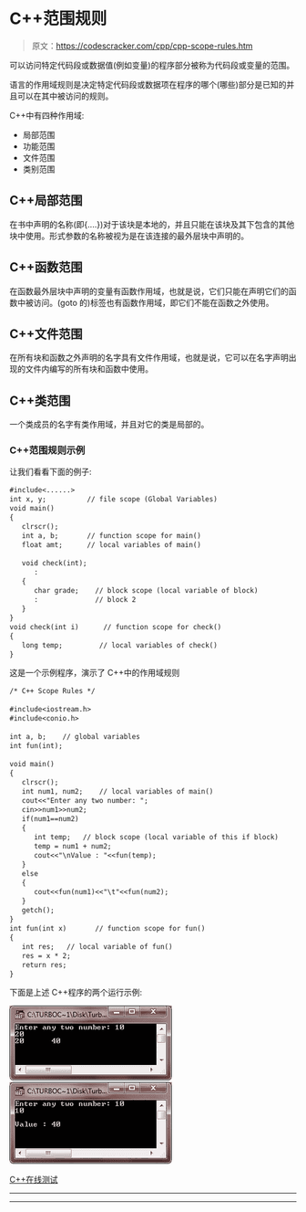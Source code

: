 # C++范围规则

> 原文：<https://codescracker.com/cpp/cpp-scope-rules.htm>

可以访问特定代码段或数据值(例如变量)的程序部分被称为代码段或变量的范围。

语言的作用域规则是决定特定代码段或数据项在程序的哪个(哪些)部分是已知的并且可以在其中被访问的规则。

C++中有四种作用域:

*   局部范围
*   功能范围
*   文件范围
*   类别范围

## C++局部范围

在书中声明的名称(即{....})对于该块是本地的，并且只能在该块及其下包含的其他块中使用。形式参数的名称被视为是在该连接的最外层块中声明的。

## C++函数范围

在函数最外层块中声明的变量有函数作用域，也就是说，它们只能在声明它们的函数中被访问。(goto 的)标签也有函数作用域，即它们不能在函数之外使用。

## C++文件范围

在所有块和函数之外声明的名字具有文件作用域，也就是说，它可以在名字声明出现的文件内编写的所有块和函数中使用。

## C++类范围

一个类成员的名字有类作用域，并且对它的类是局部的。

### C++范围规则示例

让我们看看下面的例子:

```
#include<......>
int x, y;          // file scope (Global Variables)
void main()
{
   clrscr();
   int a, b;       // function scope for main()
   float amt;      // local variables of main()

   void check(int);
      :
   {
      char grade;    // block scope (local variable of block)
      :              // block 2
   }
}
void check(int i)      // function scope for check()
{
   long temp;         // local variables of check()
}
```

这是一个示例程序，演示了 C++中的作用域规则

```
/* C++ Scope Rules */

#include<iostream.h>
#include<conio.h>

int a, b;    // global variables
int fun(int);

void main()
{
   clrscr();
   int num1, num2;    // local variables of main()
   cout<<"Enter any two number: ";
   cin>>num1>>num2;
   if(num1==num2)
   {
      int temp;   // block scope (local variable of this if block)
      temp = num1 + num2;
      cout<<"\nValue : "<<fun(temp);
   }
   else
   {
      cout<<fun(num1)<<"\t"<<fun(num2);
   }
   getch();
}
int fun(int x)       // function scope for fun()
{
   int res;   // local variable of fun()
   res = x * 2;
   return res;
}
```

下面是上述 C++程序的两个运行示例:

![c++ scope rules](img/50775ec24e661188e5de95cc330282e3.png)
![scope rules in c++](img/655e447ffaee223e2b16a7e9250ce50f.png)

[C++在线测试](/exam/showtest.php?subid=3)

* * *

* * *